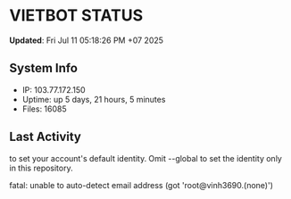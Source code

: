 # VIETBOT STATUS
**Updated**: Fri Jul 11 05:18:26 PM +07 2025

## System Info
- IP: 103.77.172.150
- Uptime: up 5 days, 21 hours, 5 minutes
- Files: 16085

## Last Activity

to set your account's default identity.
Omit --global to set the identity only in this repository.

fatal: unable to auto-detect email address (got 'root@vinh3690.(none)')
